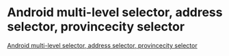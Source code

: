 # Android multi-level selector, address selector, provincecity selector
[Android multi-level selector, address selector, provincecity selector](https://aiwithcloud.com/2022/09/15/android_multi_level_selector_address_selector_provincecity_selector/)
